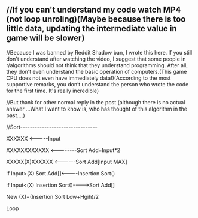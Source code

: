 //If you can't understand my code watch MP4 (not loop unroling)(Maybe because there is too little data, updating the intermediate value in game will be slower)
-------------------
//Because I was banned by Reddit Shadow ban, I wrote this here. If you still don't understand after watching the video, I suggest that some people in r/algorithms should not think that they understand programming. After all, they don't even understand the basic operation of computers.(This game CPU does not even have immediately data!)(According to the most supportive remarks, you don’t understand the person who wrote the code for the first time. It's really incredible)

//But thank for other normal reply in the post (although there is no actual answer ...What I want to know is, who has thought of this algorithm in the past....)

//Sort--------------------------------

XXXXXX <-----Input

XXXXXXXXXXXX <--------Sort Add=Input*2

XXXXX(X)XXXXXX <------Sort Add[Input MAX]

if Input>(X) Sort Add[]<----Insertion Sort() 

if Input<(X) Insertion Sort()---->Sort Add[] 

New (X)=(Insertion Sort Low+Hgih)/2

Loop
